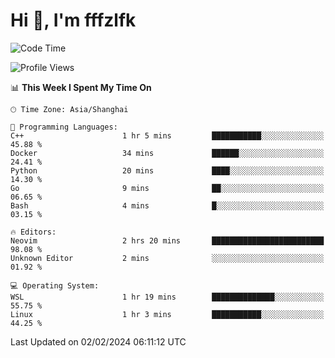 # Hi 👋, I'm fffzlfk

<!--START_SECTION:waka-->
![Code Time](http://img.shields.io/badge/Code%20Time-647%20hrs%2011%20mins-blue)

![Profile Views](http://img.shields.io/badge/Profile%20Views-0-blue)

📊 **This Week I Spent My Time On** 

```text
🕑︎ Time Zone: Asia/Shanghai

💬 Programming Languages: 
C++                      1 hr 5 mins         ███████████░░░░░░░░░░░░░░   45.88 % 
Docker                   34 mins             ██████░░░░░░░░░░░░░░░░░░░   24.41 % 
Python                   20 mins             ████░░░░░░░░░░░░░░░░░░░░░   14.30 % 
Go                       9 mins              ██░░░░░░░░░░░░░░░░░░░░░░░   06.65 % 
Bash                     4 mins              █░░░░░░░░░░░░░░░░░░░░░░░░   03.15 % 

🔥 Editors: 
Neovim                   2 hrs 20 mins       █████████████████████████   98.08 % 
Unknown Editor           2 mins              ░░░░░░░░░░░░░░░░░░░░░░░░░   01.92 % 

💻 Operating System: 
WSL                      1 hr 19 mins        ██████████████░░░░░░░░░░░   55.75 % 
Linux                    1 hr 3 mins         ███████████░░░░░░░░░░░░░░   44.25 % 
```


 Last Updated on 02/02/2024 06:11:12 UTC
<!--END_SECTION:waka-->
